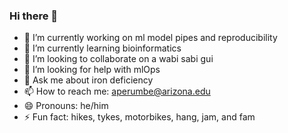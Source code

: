 ### Hi there 👋

- 🔭 I’m currently working on ml model pipes and reproducibility
- 🌱 I’m currently learning bioinformatics
- 👯 I’m looking to collaborate on a wabi sabi gui
- 🤔 I’m looking for help with mlOps
- 💬 Ask me about iron deficiency
- 📫 How to reach me: aperumbe@arizona.edu
- 😄 Pronouns: he/him
- ⚡ Fun fact: hikes, tykes, motorbikes, hang, jam, and fam

<!--
**ajperumbeti/ajperumbeti** is a ✨ _special_ ✨ repository because its `README.md` (this file) appears on your GitHub profile.
-->
